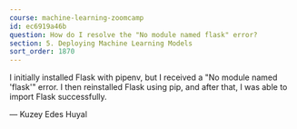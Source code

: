 ```yaml
---
course: machine-learning-zoomcamp
id: ec6919a46b
question: How do I resolve the "No module named flask" error?
section: 5. Deploying Machine Learning Models
sort_order: 1870
---
```


I initially installed Flask with pipenv, but I received a "No module named 'flask'" error. I then reinstalled Flask using pip, and after that, I was able to import Flask successfully.

— Kuzey Edes Huyal

